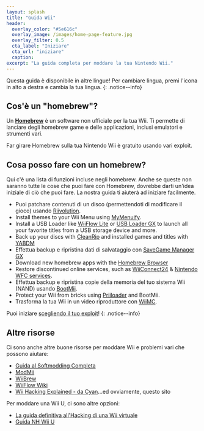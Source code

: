 ```yaml
---
layout: splash
title: "Guida Wii"
header:
  overlay_color: "#5e616c"
  overlay_image: /images/home-page-feature.jpg
  overlay_filter: 0.5
  cta_label: "Iniziare"
  cta_url: "iniziare"
  caption:
excerpt: "La guida completa per moddare la tua Nintendo Wii."
---
```


Questa guida è disponibile in altre lingue! Per cambiare lingua, premi l'icona in alto a destra e cambia la tua lingua.
{: .notice--info}

## Cos'è un "homebrew"?

Un [**Homebrew**](https://en.wikipedia.org/wiki/Homebrew_(video_games)) è un software non ufficiale per la tua Wii. Ti permette di lanciare degli homebrew game e delle applicazioni, inclusi emulatori e strumenti vari.

Far girare Homebrew sulla tua Nintendo Wii è gratuito usando vari exploit.

## Cosa posso fare con un homebrew?

Qui c'è una lista di funzioni incluse negli homebrew. Anche se queste non saranno tutte le cose che puoi fare con Homebrew, dovrebbe darti un'idea iniziale di ciò che puoi fare. La nostra guida ti aiuterà ad iniziare facilmente.

- Puoi patchare contenuti di un disco (permettendoti di modificare il gioco) usando [Riivolution](http://www.wiibrew.org/wiki/Riivolution).
- Install themes to your Wii Menu using [MyMenuify](themes).
- Install a USB Loader like [WiiFlow Lite](https://gbatemp.net/threads/wiiflow-lite.422685/) or [USB Loader GX](usbloadergx) to launch all your favorite titles from a USB storage device and more.
- Back up your discs with [CleanRip](/dump-games) and installed games and titles with [YABDM](dump-wads)
- Effettua backup e ripristina dati di salvataggio con [SaveGame Manager GX](https://wiidatabase.de/downloads/wii-tools/savegame-manager-gx-beta/)
- Download new homebrew apps with the [Homebrew Browser](hbb)
- Restore discontinued online services, such as [WiiConnect24](riiconnect24) & [Nintendo WFC services](wiimmfi).
- Effettua backup e ripristina copie della memoria del tuo sistema Wii (NAND) usando [BootMii](http://bootmii.org).
- Protect your Wii from bricks using [Priiloader](priiloader) and BootMii.
- Trasforma la tua Wii in un video riproduttore con [WiiMC](http://www.wiimc.org/).

Puoi iniziare [scegliendo il tuo exploit](get-started)!
{: .notice--info}

## Altre risorse

Ci sono anche altre buone risorse per moddare Wii e problemi vari che possono aiutare:

- [Guida al Softmodding Completa](https://sites.google.com/site/completesg/)
- [ModMii](http://modmii.000webhostapp.com/)
- [WiiBrew](https://wiibrew.org/)
- [WiiFlow Wiki](https://sites.google.com/site/wiiflowiki4/)
- [Wii Hacking Explained - da Cyan](https://gbatemp.net/threads/wii-hacking-explained.501605/)...ed ovviamente, questo sito

Per moddare una Wii U, ci sono altre opzioni:
- [La guida definitiva all'Hacking di una Wii virtuale](https://gbatemp.net/threads/the-definitive-vwii-hacking-guide.425852/)
- [Guida NH Wii U](https://wiiuguide.xyz)
